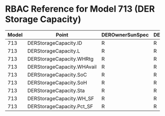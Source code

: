 # RBAC Reference for Model 713 (DER Storage Capacity)

| Model | Point | DEROwnerSunSpec | DERInstallerSunSpec | DERVendorSunSpec | ServiceProviderSunSpec | GridOperatorSunSpec |
|-------|-------|------------------|---------------------|------------------|------------------------|---------------------|
| 713 | DERStorageCapacity.ID | R | R | R | R | R |
| 713 | DERStorageCapacity.L | R | R | R | R | R |
| 713 | DERStorageCapacity.WHRtg | R | R | R | R | R |
| 713 | DERStorageCapacity.WHAvail | R | R | R | R | R |
| 713 | DERStorageCapacity.SoC | R | R | R | R | R |
| 713 | DERStorageCapacity.SoH | R | R | R | R | R |
| 713 | DERStorageCapacity.Sta | R | R | R | R | R |
| 713 | DERStorageCapacity.WH_SF | R | R | R | R | R |
| 713 | DERStorageCapacity.Pct_SF | R | R | R | R | R |
